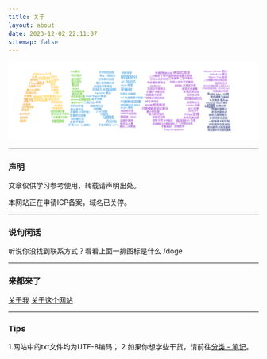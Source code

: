 ```yaml
---
title: 关于
layout: about
date: 2023-12-02 22:11:07
sitemap: false
---
```


<img src="../img/00-01.png" alt="00-01" style="zoom:100%;" />

---
### 声明
文章仅供学习参考使用，转载请声明出处。

本网站正在申请ICP备案，域名已关停。

---
### 说句闲话
听说你没找到联系方式？看看上面一排图标是什么 /doge

---
### 来都来了
[关于我](/articles/About-Me/)
[关于这个网站](/articles/About-This-Website/)

---
### Tips
1.网站中的txt文件均为UTF-8编码；
2.如果你想学些干货，请前往[分类 - 笔记](../categories/)。
